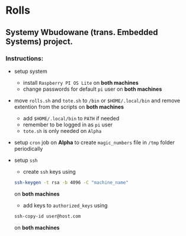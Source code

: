 # Rolls

## Systemy Wbudowane (trans. Embedded Systems) project.

### Instructions:

- setup system
    - install `Raspberry PI OS Lite` on **both machines**
    - change passwords for default `pi` user on **both machines**

- move `rolls.sh` and `tote.sh` to `/bin` or `$HOME/.local/bin` and remove extention from the scripts on **both machines**
    - add `$HOME/.local/bin` to `PATH` if needed
    - remember to be logged in as `pi` user
    - `tote.sh` is only needed on `Alpha`

- setup `cron` job on **Alpha** to create `magic_numbers` file in `/tmp` folder periodically

- setup `ssh`
    - create `ssh` keys using
    ```bash
    ssh-keygen -t rsa -b 4096 -C "machine_name"
    ```
    on **both machines**
    - add keys to `authorized_keys` using
    ```bash
    ssh-copy-id user@host.com
    ```
    on **both machines**
